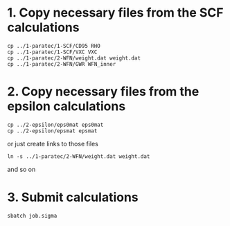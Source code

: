 
# 1. Copy necessary files from the SCF calculations

    cp ../1-paratec/1-SCF/CD95 RHO
    cp ../1-paratec/1-SCF/VXC VXC
    cp ../1-paratec/2-WFN/weight.dat weight.dat
    cp ../1-paratec/2-WFN/GWR WFN_inner
  

# 2. Copy necessary files from the epsilon calculations

    cp ../2-epsilon/eps0mat eps0mat
    cp ../2-epsilon/epsmat epsmat


or just create links to those files

    ln -s ../1-paratec/2-WFN/weight.dat weight.dat

and so on

# 3. Submit calculations

    sbatch job.sigma


